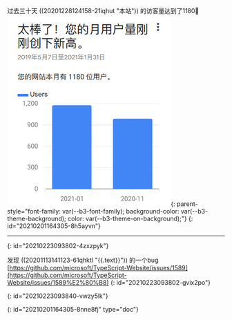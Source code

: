 过去三十天 ((20201228124158-21iqhut "本站"))  的访客量达到了1180🎉 ![image.png](assets/20210205154758-iayt2fb-image.png){: parent-style="font-family: var(--b3-font-family); background-color: var(--b3-theme-background); color: var(--b3-theme-on-background);"}
{: id="20210201164305-8h5ayvn"}

---

{: id="20210223093802-4zxzpyk"}

发现 ((20201113141123-61qhktl "{{.text}}"))  的一个bug [https://github.com/microsoft/TypeScript-Website/issues/1589](https://github.com/microsoft/TypeScript-Website/issues/1589%E2%80%B8)
{: id="20210223093802-gvix2po"}

{: id="20210223093840-vwzy5lk"}


{: id="20210201164305-8nne8fj" type="doc"}
